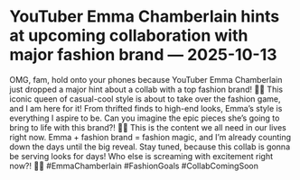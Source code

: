 # YouTuber Emma Chamberlain hints at upcoming collaboration with major fashion brand — 2025-10-13

OMG, fam, hold onto your phones because YouTuber Emma Chamberlain just dropped a major hint about a collab with a top fashion brand! 👗💥 This iconic queen of casual-cool style is about to take over the fashion game, and I am here for it! From thrifted finds to high-end looks, Emma’s style is everything I aspire to be. Can you imagine the epic pieces she’s going to bring to life with this brand?! 🤯✨ This is the content we all need in our lives right now. Emma + fashion brand = fashion magic, and I’m already counting down the days until the big reveal. Stay tuned, because this collab is gonna be serving looks for days! Who else is screaming with excitement right now?! 🙌🔥 #EmmaChamberlain #FashionGoals #CollabComingSoon